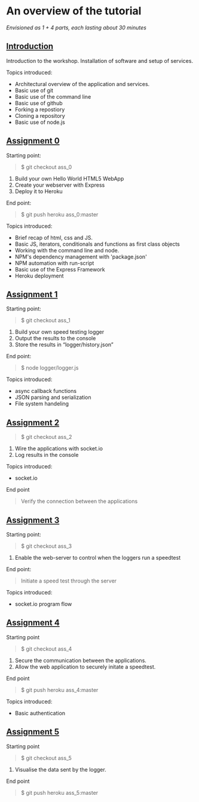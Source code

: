 An overview of the tutorial
===========================

_Envisioned as 1 + 4 parts, each lasting about 30 minutes_

[Introduction](/intro)
----------------

Introduction to the workshop. Installation of software and setup of services.

Topics introduced:

* Architectural overview of the application and services.
* Basic use of git
* Basic use of the command line
* Basic use of github
* Forking a repostiory
* Cloning a repository
* Basic use of node.js


[Assignment 0](/ass_0)
----------------

Starting point:
> $ git checkout ass_0

1. Build your own Hello World HTML5 WebApp
2. Create your webserver with Express
3. Deploy it to Heroku

End point:
> $ git push heroku ass_0:master

Topics introduced:

* Brief recap of html, css and JS.
* Basic JS, iterators, conditionals and functions as first class objects
* Working with the command line and node.
* NPM's dependency management with 'package.json'
* NPM automation with run-script
* Basic use of the Express Framework
* Heroku deployment

[Assignment 1](/ass_1)
----------------

Starting point:
> $ git checkout ass_1

1. Build your own speed testing logger
2. Output the results to the console
3. Store the results in “logger/history.json”

End point:
> $ node logger/logger.js

Topics introduced:

* async callback functions
* JSON parsing and serialization
* File system handeling


[Assignment 2](/ass_2)
----------------

> $ git checkout ass_2

1. Wire the applications with socket.io
2. Log results in the console

Topics introduced:
* socket.io

End point
> Verify the connection between the applications

[Assignment 3](/ass_3)
----------------

Starting point:
> $ git checkout ass_3

1. Enable the web-server to control when the loggers run a speedtest

End point:
> Initiate a speed test through the server

Topics introduced:

* socket.io program flow

[Assignment 4](/ass_4)
----------------

Starting point
> $ git checkout ass_4

1. Secure the communication between the applications.
2. Allow the web application to securely initate a speedtest.

End point
> $ git push heroku ass_4:master


Topics introduced:

* Basic authentication


[Assignment 5](/ass_5)
----------------

Starting point
> $ git checkout ass_5


1. Visualise the data sent by the logger.

End point
> $ git push heroku ass_5:master
